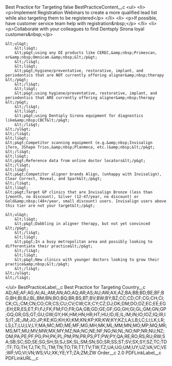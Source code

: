 <?xml version="1.0" encoding="UTF-8"?>
<CustomMetadata xmlns="http://soap.sforce.com/2006/04/metadata" xmlns:xsi="http://www.w3.org/2001/XMLSchema-instance" xmlns:xsd="http://www.w3.org/2001/XMLSchema">
    <label>Best Practice for Targeting</label>
    <protected>false</protected>
    <values>
        <field>BestPracticeContent__c</field>
        <value xsi:type="xsd:string">&lt;ul&gt;
	&lt;li&gt;
	&lt;p&gt;Implement Registration Webinars to create a more qualified lead list while also targeting them to be registered​&lt;/p&gt;
	&lt;/li&gt;
	&lt;li&gt;
	&lt;p&gt;If possible, have customer service team help with registration&amp;nbsp;​&lt;/p&gt;
	&lt;/li&gt;
	&lt;li&gt;
	&lt;p&gt;Collaborate with your colleagues to find Dentsply Sirona loyal customers&amp;nbsp;​&lt;/p&gt;

	&lt;ul&gt;
		&lt;li&gt;
		&lt;p&gt;using any DI products like CEREC,&amp;nbsp;Primescan, or&amp;nbsp;Omnicam.&amp;nbsp;​&lt;/p&gt;
		&lt;/li&gt;
		&lt;li&gt;
		&lt;p&gt;hygiene/preventative, restorative, implant, and periodontics that are NOT currently offering aligner&amp;nbsp;therapy​&lt;/p&gt;
		&lt;/li&gt;
		&lt;li&gt;
		&lt;p&gt;using hygiene/preventative, restorative, implant, and periodontics that ARE currently offering aligner&amp;nbsp;therapy​&lt;/p&gt;
		&lt;/li&gt;
		&lt;li&gt;
		&lt;p&gt;using Dentsply Sirona equipment for diagnostics like&amp;nbsp;CBCT​&lt;/p&gt;
		&lt;/li&gt;
	&lt;/ul&gt;
	&lt;/li&gt;
	&lt;li&gt;
	&lt;p&gt;Competitor scanning equipment (e.g.&amp;nbsp;Invisalign iTero, 3Shape Trios,&amp;nbsp;Planmeca, etc.)&amp;nbsp;​&lt;/p&gt;
	&lt;/li&gt;
	&lt;li&gt;
	&lt;p&gt;Reference data from online doctor locators​&lt;/p&gt;
	&lt;/li&gt;
	&lt;li&gt;
	&lt;p&gt;Competitor aligner brands Align, (unhappy with Invisalign), Clear Correct, Reveal, and Spark​&lt;/p&gt;
	&lt;/li&gt;
	&lt;li&gt;
	&lt;p&gt;Target GP clinics that are Invisalign Bronze (less than 1/month, no discount), Silver (12-47/year, no discount) or Gold&amp;nbsp;(48+/year, small discount) users. Invisalign users above this tier are not your target​&lt;/p&gt;

	&lt;ul&gt;
		&lt;li&gt;
		&lt;p&gt;Dabbling in aligner therapy, but not yet convinced​&lt;/p&gt;
		&lt;/li&gt;
		&lt;li&gt;
		&lt;p&gt;In a busy metropolitan area and possibly looking to differentiate their practice​&lt;/p&gt;
		&lt;/li&gt;
		&lt;li&gt;
		&lt;p&gt;New clinics with younger doctors looking to grow their practice&amp;nbsp;​&lt;/p&gt;
		&lt;/li&gt;
	&lt;/ul&gt;
	&lt;/li&gt;
&lt;/ul&gt;</value>
    </values>
    <values>
        <field>BestPracticeLabel__c</field>
        <value xsi:type="xsd:string">Best Practice for Targeting</value>
    </values>
    <values>
        <field>Country__c</field>
        <value xsi:type="xsd:string">AD;AE;AF;AG;AI;AL;AM;AN;AO;AQ;AR;AS;AU;AW;AX;AZ;BA;BB;BD;BE;BF;BG;BH;BI;BJ;BL;BM;BN;BO;BQ;BR;BS;BT;BV;BW;BY;BZ;CC;CD;CF;CG;CH;CI;CK;CL;CM;CN;CO;CR;CS;CU;CV;CW;CX;CY;CZ;DJ;DK;DM;DO;DZ;EC;EE;EG;EH;ER;ES;ET;FI;FJ;FK;FM;FO;FR;GA;GB;GD;GE;GF;GG;GH;GI;GL;GM;GN;GP;GQ;GR;GS;GT;GU;GW;GY;HK;HM;HN;HR;HT;HU;ID;IE;IL;IM;IN;IO;IOZ;IQ;IR;IS;IT;JE;JM;JO;JP;KE;KG;KH;KI;KM;KN;KP;KR;KW;KY;KZ;LA;LB;LC;LI;LK;LR;LS;LT;LU;LV;LY;MA;MC;MD;ME;MF;MG;MH;MK;ML;MM;MN;MO;MP;MQ;MR;MS;MT;MU;MV;MW;MX;MY;MZ;NA;NC;NE;NF;NG;NI;NL;NO;NP;NR;NU;NZ;OM;PA;PE;PF;PG;PH;PK;PL;PM;PN;PR;PS;PT;PW;PY;QA;RE;RO;RS;RU;RW;SA;SB;SC;SD;SE;SG;SH;SI;SJ;SK;SL;SM;SN;SO;SR;SS;ST;SV;SX;SY;SZ;TC;TD;TF;TG;TH;TJ;TK;TL;TM;TN;TO;TR;TT;TV;TW;TZ;UA;UG;UM;UY;UZ;VA;VC;VE;WF;VG;VI;VN;WS;VU;XK;YE;YT;ZA;ZM;ZW</value>
    </values>
    <values>
        <field>Order__c</field>
        <value xsi:type="xsd:double">2.0</value>
    </values>
    <values>
        <field>PDFLinkLabel__c</field>
        <value xsi:nil="true"/>
    </values>
    <values>
        <field>PDFLinkURL__c</field>
        <value xsi:nil="true"/>
    </values>
</CustomMetadata>
